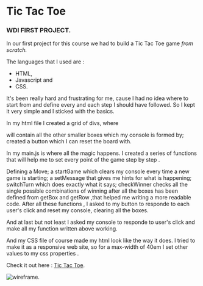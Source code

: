 Tic Tac Toe
===========

### WDI FIRST PROJECT.

In our first project for this course we had to build a Tic Tac Toe game *from scratch.*

The languages that I used are : 
  
  + HTML, 
  + Javascript and 
  + CSS.

It's been really hard and frustrating for me, cause I had no idea where to start from and define every and each step I should have followed. So I kept it very simple and I sticked with the basics.

In my html file I created a grid of divs, where <div class='console'> will contain all the other smaller boxes which my console is formed by; created a button which I can reset the board with.

In my main.js is where all the magic happens.
 I created a series of functions that will help me to set every point of the game step by step . 

Defining a Move; a startGame which clears my console every time a new game is starting;
a setMessage that gives me hints for what is happening; switchTurn which does exactly what it says; checkWinner checks all the single possible combinations of winning after all the boxes has been defined from getBox and getRow ,that helped me writing a more readable code.
After all these functions , I asked to my button to responde to each user's click and reset my console, clearing all the boxes. 

And at last but not least I asked my console to responde to user's click and make all my function written above working.

And my CSS file of course made my html look like the way it does. I tried to make it as a responsive web site, so for a max-width of 40em I set other values to my css properties .

Check it out here : [Tic Tac Toe](http://katydatt.github.io/MyTicTacToe/).

![wireframe](/Users/Katy/Desktop/TicTacToe.png).